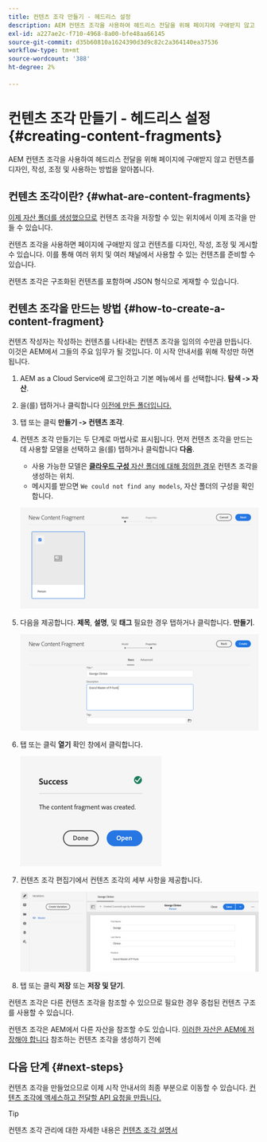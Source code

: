 ```yaml
---
title: 컨텐츠 조각 만들기 - 헤드리스 설정
description: AEM 컨텐츠 조각을 사용하여 헤드리스 전달을 위해 페이지에 구애받지 않고 컨텐츠를 디자인, 작성, 조정 및 사용하는 방법을 알아봅니다.
exl-id: a227ae2c-f710-4968-8a00-bfe48aa66145
source-git-commit: d35b60810a1624390d3d9c82c2a364140ea37536
workflow-type: tm+mt
source-wordcount: '388'
ht-degree: 2%

---
```


# 컨텐츠 조각 만들기 - 헤드리스 설정 {#creating-content-fragments}

AEM 컨텐츠 조각을 사용하여 헤드리스 전달을 위해 페이지에 구애받지 않고 컨텐츠를 디자인, 작성, 조정 및 사용하는 방법을 알아봅니다.

## 컨텐츠 조각이란? {#what-are-content-fragments}

[이제 자산 폴더를 생성했으므로](create-assets-folder.md) 컨텐츠 조각을 저장할 수 있는 위치에서 이제 조각을 만들 수 있습니다.

컨텐츠 조각을 사용하면 페이지에 구애받지 않고 컨텐츠를 디자인, 작성, 조정 및 게시할 수 있습니다. 이를 통해 여러 위치 및 여러 채널에서 사용할 수 있는 컨텐츠를 준비할 수 있습니다.

컨텐츠 조각은 구조화된 컨텐츠를 포함하며 JSON 형식으로 게재할 수 있습니다.

## 컨텐츠 조각을 만드는 방법 {#how-to-create-a-content-fragment}

컨텐츠 작성자는 작성하는 컨텐츠를 나타내는 컨텐츠 조각을 임의의 수만큼 만듭니다. 이것은 AEM에서 그들의 주요 임무가 될 것입니다. 이 시작 안내서를 위해 작성만 하면 됩니다.

1. AEM as a Cloud Service에 로그인하고 기본 메뉴에서 를 선택합니다. **탐색 -> 자산**.
1. 을(를) 탭하거나 클릭합니다 [이전에 만든 폴더입니다.](create-assets-folder.md)
1. 탭 또는 클릭 **만들기 -> 컨텐츠 조각**.
1. 컨텐츠 조각 만들기는 두 단계로 마법사로 표시됩니다. 먼저 컨텐츠 조각을 만드는 데 사용할 모델을 선택하고 을(를) 탭하거나 클릭합니다 **다음**.
   * 사용 가능한 모델은 [**클라우드 구성** 자산 폴더에 대해 정의한 경우](create-assets-folder.md) 컨텐츠 조각을 생성하는 위치.
   * 메시지를 받으면 `We could not find any models`, 자산 폴더의 구성을 확인합니다.

   ![컨텐츠 조각 모델 선택](../assets/content-fragment-model-select.png)
1. 다음을 제공합니다. **제목**, **설명**, 및 **태그** 필요한 경우 탭하거나 클릭합니다. **만들기**.

   ![컨텐츠 조각 만들기](../assets/content-fragment-create.png)
1. 탭 또는 클릭 **열기** 확인 창에서 클릭합니다.

   ![컨텐츠 조각이 작성됨 확인](../assets/content-fragment-confirmation.png)
1. 컨텐츠 조각 편집기에서 컨텐츠 조각의 세부 사항을 제공합니다.

   ![컨텐츠 조각 편집기](../assets/content-fragment-edit.png)
1. 탭 또는 클릭 **저장** 또는  **저장 및 닫기**.

컨텐츠 조각은 다른 컨텐츠 조각을 참조할 수 있으므로 필요한 경우 중첩된 컨텐츠 구조를 사용할 수 있습니다.

컨텐츠 조각은 AEM에서 다른 자산을 참조할 수도 있습니다. [이러한 자산은 AEM에 저장해야 합니다](/help/assets/manage-digital-assets.md) 참조하는 컨텐츠 조각을 생성하기 전에

## 다음 단계 {#next-steps}

컨텐츠 조각을 만들었으므로 이제 시작 안내서의 최종 부분으로 이동할 수 있습니다. [컨텐츠 조각에 액세스하고 전달할 API 요청을 만듭니다.](create-api-request.md)

>[!TIP]
>
>컨텐츠 조각 관리에 대한 자세한 내용은 [컨텐츠 조각 설명서](/help/assets/content-fragments/content-fragments.md)
